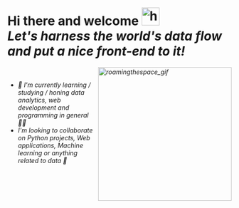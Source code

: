 <div align="left">
  <h1>Hi there and welcome <img alt="handwave" src="https://github.com/TheDudeThatCode/TheDudeThatCode/blob/master/Assets/Hi.gif" width='40'" /> <br/>
   <i>Let's harness the world's data flow and put a nice front-end to it!<i></h1>
</div>

<img align="right" alt="roamingthespace_gif" src="https://media3.giphy.com/media/xT8qBhrlNooHBYR9f2/giphy.gif" width="300"/>
    
<br/>

<ul>
  <li>🔭 I'm currently learning / studying / honing data analytics, web development and programming in general 👨‍🎓</li>
  <li>I'm looking to collaborate on Python projects, Web applications, Machine learning or anything related to data  📙</li>
</ul>

<br/>

<!--
**vlad-lis/vlad-lis** is a ✨ _special_ ✨ repository because its `README.md` (this file) appears on your GitHub profile.

Here are some ideas to get you started:

- 🔭 I’m currently working on ...
- 🌱 I’m currently learning ...
- 👯 I’m looking to collaborate on ...
- 🤔 I’m looking for help with ...
- 💬 Ask me about ...
- 📫 How to reach me: ...
- 😄 Pronouns: ...
- ⚡ Fun fact: ...
-->
